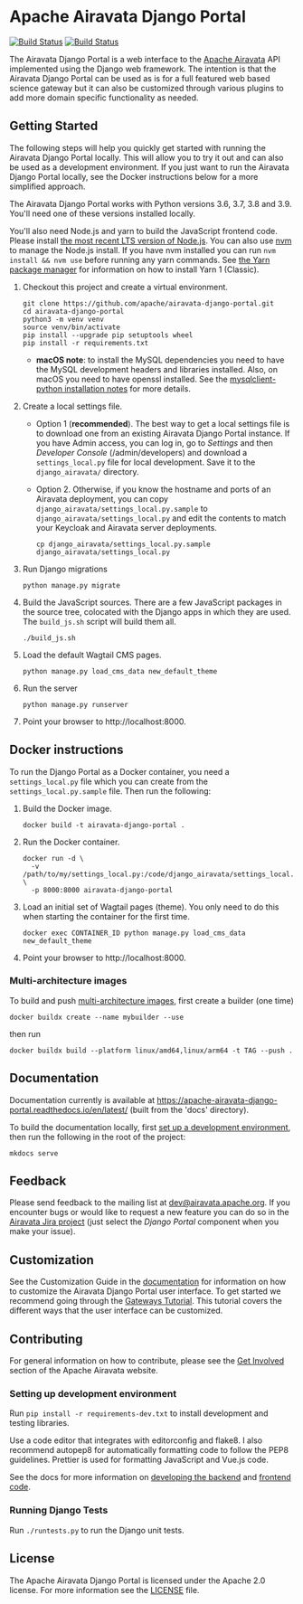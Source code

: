 # Apache Airavata Django Portal

[![Build Status](https://travis-ci.org/apache/airavata-django-portal.svg?branch=master)](https://travis-ci.org/apache/airavata-django-portal)
[![Build Status](https://readthedocs.org/projects/apache-airavata-django-portal/badge/?version=latest)](https://apache-airavata-django-portal.readthedocs.io/en/latest/?badge=latest)

The Airavata Django Portal is a web interface to the
[Apache Airavata](http://airavata.apache.org/) API implemented using the Django
web framework. The intention is that the Airavata Django Portal can be used as
is for a full featured web based science gateway but it can also be customized
through various plugins to add more domain specific functionality as needed.

## Getting Started

The following steps will help you quickly get started with running the Airavata
Django Portal locally. This will allow you to try it out and can also be used as
a development environment. If you just want to run the Airavata Django Portal
locally, see the Docker instructions below for a more simplified approach.

The Airavata Django Portal works with Python versions 3.6, 3.7, 3.8 and 3.9.
You'll need one of these versions installed locally.

You'll also need Node.js and yarn to build the JavaScript frontend code. Please
install
[the most recent LTS version of Node.js](https://nodejs.org/en/download/). You
can also use [nvm](https://github.com/nvm-sh/nvm) to manage the Node.js install.
If you have nvm installed you can run `nvm install && nvm use` before running
any yarn commands. See
[the Yarn package manager](https://classic.yarnpkg.com/lang/en/) for information
on how to install Yarn 1 (Classic).

1.  Checkout this project and create a virtual environment.

    ```
    git clone https://github.com/apache/airavata-django-portal.git
    cd airavata-django-portal
    python3 -m venv venv
    source venv/bin/activate
    pip install --upgrade pip setuptools wheel
    pip install -r requirements.txt
    ```

    - **macOS note**: to install the MySQL dependencies you need to have the
      MySQL development headers and libraries installed. Also, on macOS you need
      to have openssl installed. See the
      [mysqlclient-python installation notes](https://github.com/PyMySQL/mysqlclient-python#install)
      for more details.

2.  Create a local settings file.

    - Option 1 (**recommended**). The best way to get a local settings file is
      to download one from an existing Airavata Django Portal instance. If you
      have Admin access, you can log in, go to _Settings_ and then _Developer
      Console_ (/admin/developers) and download a `settings_local.py` file for
      local development. Save it to the `django_airavata/` directory.

    - Option 2. Otherwise, if you know the hostname and ports of an Airavata
      deployment, you can copy `django_airavata/settings_local.py.sample` to
      `django_airavata/settings_local.py` and edit the contents to match your
      Keycloak and Airavata server deployments.

      ```
      cp django_airavata/settings_local.py.sample django_airavata/settings_local.py
      ```

3.  Run Django migrations

    ```
    python manage.py migrate
    ```

4.  Build the JavaScript sources. There are a few JavaScript packages in the
    source tree, colocated with the Django apps in which they are used. The
    `build_js.sh` script will build them all.

    ```
    ./build_js.sh
    ```

5.  Load the default Wagtail CMS pages.

    ```
    python manage.py load_cms_data new_default_theme
    ```

6.  Run the server

    ```
    python manage.py runserver
    ```

7.  Point your browser to http://localhost:8000.

## Docker instructions

To run the Django Portal as a Docker container, you need a `settings_local.py`
file which you can create from the `settings_local.py.sample` file. Then run the
following:

1. Build the Docker image.

   ```
   docker build -t airavata-django-portal .
   ```

2. Run the Docker container.

   ```
   docker run -d \
     -v /path/to/my/settings_local.py:/code/django_airavata/settings_local.py \
     -p 8000:8000 airavata-django-portal
   ```

3. Load an initial set of Wagtail pages (theme). You only need to do this when
   starting the container for the first time.

   ```
   docker exec CONTAINER_ID python manage.py load_cms_data new_default_theme
   ```

4. Point your browser to http://localhost:8000.

### Multi-architecture images

To build and push
[multi-architecture images](https://docs.docker.com/desktop/multi-arch/), first
create a builder (one time)

```
docker buildx create --name mybuilder --use
```

then run

```
docker buildx build --platform linux/amd64,linux/arm64 -t TAG --push .
```

## Documentation

Documentation currently is available at
https://apache-airavata-django-portal.readthedocs.io/en/latest/ (built from the
'docs' directory).

To build the documentation locally, first
[set up a development environment](#setting-up-development-environment), then
run the following in the root of the project:

```
mkdocs serve
```

## Feedback

Please send feedback to the mailing list at <dev@airavata.apache.org>. If you
encounter bugs or would like to request a new feature you can do so in the
[Airavata Jira project](https://issues.apache.org/jira/projects/AIRAVATA) (just
select the _Django Portal_ component when you make your issue).

## Customization

See the Customization Guide in the
[documentation](https://apache-airavata-django-portal.readthedocs.io/en/latest/)
for information on how to customize the Airavata Django Portal user interface.
To get started we recommend going through the
[Gateways Tutorial](https://apache-airavata-django-portal.readthedocs.io/en/latest/tutorial/gateways_tutorial/).
This tutorial covers the different ways that the user interface can be
customized.

## Contributing

For general information on how to contribute, please see the
[Get Involved](http://airavata.apache.org/get-involved.html) section of the
Apache Airavata website.

### Setting up development environment

Run `pip install -r requirements-dev.txt` to install development and testing
libraries.

Use a code editor that integrates with editorconfig and flake8. I also recommend
autopep8 for automatically formatting code to follow the PEP8 guidelines.
Prettier is used for formatting JavaScript and Vue.js code.

See the docs for more information on
[developing the backend](./docs/dev/developing_backend.md) and
[frontend code](./docs/dev/developing_frontend.md).

### Running Django Tests

Run `./runtests.py` to run the Django unit tests.

## License

The Apache Airavata Django Portal is licensed under the Apache 2.0 license. For
more information see the [LICENSE](LICENSE) file.
